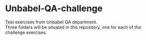 # Unbabel-QA-challenge
Test exercises from Unbabel QA department.  
Three folders will be situated in this repository, one for each of the challenge exercises.
